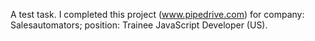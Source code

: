A test task. I completed this project (www.pipedrive.com) for company: Salesautomators; position: Trainee JavaScript Developer (US).
